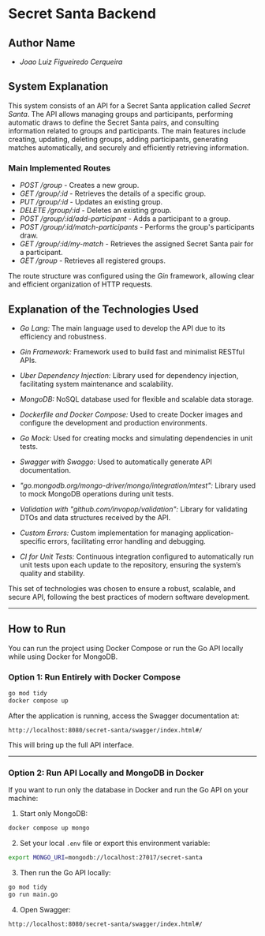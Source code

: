 # Secret Santa Backend

## Author Name

- *Joao Luiz Figueiredo Cerqueira*

## System Explanation

This system consists of an API for a Secret Santa application called *Secret Santa*. The API allows managing groups and participants, performing automatic draws to define the Secret Santa pairs, and consulting information related to groups and participants. The main features include creating, updating, deleting groups, adding participants, generating matches automatically, and securely and efficiently retrieving information.

### Main Implemented Routes

- *POST /group* - Creates a new group.
- *GET /group/:id* - Retrieves the details of a specific group.
- *PUT /group/:id* - Updates an existing group.
- *DELETE /group/:id* - Deletes an existing group.
- *POST /group/:id/add-participant* - Adds a participant to a group.
- *POST /group/:id/match-participants* - Performs the group's participants draw.
- *GET /group/:id/my-match* - Retrieves the assigned Secret Santa pair for a participant.
- *GET /group* - Retrieves all registered groups.

The route structure was configured using the *Gin* framework, allowing clear and efficient organization of HTTP requests.

## Explanation of the Technologies Used

- *Go Lang:* The main language used to develop the API due to its efficiency and robustness.

- *Gin Framework:* Framework used to build fast and minimalist RESTful APIs.

- *Uber Dependency Injection:* Library used for dependency injection, facilitating system maintenance and scalability.

- *MongoDB:* NoSQL database used for flexible and scalable data storage.

- *Dockerfile and Docker Compose:* Used to create Docker images and configure the development and production environments.

- *Go Mock:* Used for creating mocks and simulating dependencies in unit tests.

- *Swagger with Swaggo:* Used to automatically generate API documentation.

- *"go.mongodb.org/mongo-driver/mongo/integration/mtest":* Library used to mock MongoDB operations during unit tests.

- *Validation with "github.com/invopop/validation":* Library for validating DTOs and data structures received by the API.

- *Custom Errors:* Custom implementation for managing application-specific errors, facilitating error handling and debugging.

- *CI for Unit Tests:* Continuous integration configured to automatically run unit tests upon each update to the repository, ensuring the system’s quality and stability.

This set of technologies was chosen to ensure a robust, scalable, and secure API, following the best practices of modern software development.

---

## How to Run

You can run the project using Docker Compose or run the Go API locally while using Docker for MongoDB.

### Option 1: Run Entirely with Docker Compose

```bash
go mod tidy
docker compose up
```

After the application is running, access the Swagger documentation at:

```
http://localhost:8080/secret-santa/swagger/index.html#/
```

This will bring up the full API interface.

---

### Option 2: Run API Locally and MongoDB in Docker

If you want to run only the database in Docker and run the Go API on your machine:

1. Start only MongoDB:

```bash
docker compose up mongo
```

2. Set your local `.env` file or export this environment variable:

```bash
export MONGO_URI=mongodb://localhost:27017/secret-santa
```

3. Then run the Go API locally:

```bash
go mod tidy
go run main.go
```

4. Open Swagger:

```
http://localhost:8080/secret-santa/swagger/index.html#/
```
